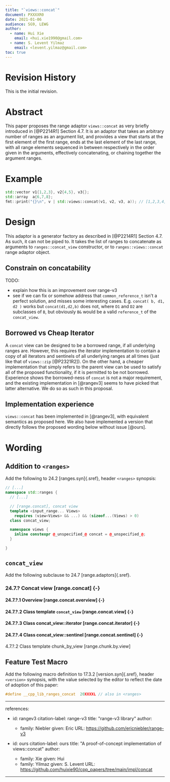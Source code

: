 ```yaml
---
title: "`views::concat`"
document: PXXXXR0
date: 2021-01-06
audience: SG9, LEWG
author:
  - name: Hui Xie
    email: <hui.xie1990@gmail.com>
  - name: S. Levent Yilmaz
    email: <levent.yilmaz@gmail.com>
toc: true
---
```


# Revision History

This is the initial revision.

# Abstract

This paper proposes the range adaptor `views::concat` as very briefly introduced in [@P2214R1] Section 4.7. It is an adaptor that takes an arbitrary number of ranges as an argument list, and provides a view that starts at the first element of the first range, ends at the last element of the last range, with all range elements sequenced in between respectively in the order given in the arguments, effectively concatenating, or chaining together the argument ranges.

# Example

```cpp
std::vector v1{1,2,3}, v2{4,5}, v3{};
std::array  a{6,7,8};
fmt::print("{}\n", v | std::views::concat(v1, v2, v3, a)); // [1,2,3,4,5,6,7,8]
```

# Design

This adaptor is a generator factory as described in [@P2214R1] Section 4.7. As such, it can not be piped to. It takes the list of ranges to concatenate as arguments to `ranges::concat_view` constructor, or to `ranges::views::concat` range adaptor object.

## Constrain on concatability

TODO:

- explain how this is an improvement over range-v3
- see if we can fix or somehow address that `common_reference_t` isn't a perfect solution, and misses some interesting cases. E.g.  `concat( b, d1, d2 )` works but `concat(d1,d2,b)` does not, where `D1` and `D2` are subclasses of `B`, but obviously `B&` would be a valid `reference_t` of the `concat_view`.


## Borrowed vs Cheap Iterator

A `concat` view can be designed to be a borrowed range, if all underlying ranges are. However, this requires the iterator implementation to contain a copy of all iterators and sentinels of all underlying ranges at all times (just like that of `views::zip` [@P2321R2]). On the other hand, a cheaper implementation that simply refers to the parent view can be used to satisfy all of the proposed functionality, if it is permitted to be not borrowed. Experience shows the borrowed-ness of `concat` is not a major requirement, and the existing implementation in [@rangev3] seems to have picked that latter alternative. We do so as such in this proposal.


## Implementation experience

`views::concat` has been implemented in [@rangev3], with equivalent semantics as proposed here. We also have implemented a version that directly follows the proposed wording below without issue [@ours].

# Wording

## Addition to `<ranges>`

Add the following to 24.2 [ranges.syn]{.sref}, header `<ranges>` synopsis:

```cpp
// [...]
namespace std::ranges {
  // [...]

  // [range.concat], concat view
  template <input_range... Views>
    requires (view<Views> && ...) && (sizeof...(Views) > 0)
  class concat_view;

  namespace views {
    inline constexpr @_unspecified_@ concat = @_unspecified_@;
  }

}
```

## `concat_view`

Add the following subclause to 24.7 [range.adaptors]{.sref}.

### 24.7.? Concat view [range.concat] {-}

#### 24.7.?.1 Overview [range.concat.overview] {-}

#### 24.7.?.2 Class template `concat_view` [range.concat.view] {-}

#### 24.7.?.3 Class concat_view::iterator [range.concat.iterator] {-}

#### 24.7.?.4 Class concat_view::sentinel [range.concat.sentinel] {-}

4.7.?.2 Class template chunk_by_view [range.chunk.by.view]

## Feature Test Macro

Add the following macro definition to 17.3.2 [version.syn]{.sref}, header `<version>` synopsis, with the value selected by the editor to reflect the date of adoption of this paper:

```cpp
#define __cpp_lib_ranges_concat  20XXXXL // also in <ranges>
```

---
references:
  - id: rangev3
    citation-label: range-v3
    title: "range-v3 library"
    author:
      - family: Niebler
        given: Eric
    URL: https://github.com/ericniebler/range-v3

  - id: ours
    citation-label: ours
    title: "A proof-of-concept implementation of views::concat"
    author:
      - family: Xie
        given: Hui
      - family: Yilmaz
        given: S. Levent
    URL: https://github.com/huixie90/cpp_papers/tree/main/impl/concat
---
